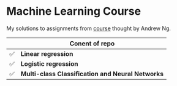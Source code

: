# Machine Learning Course
My solutions to assignments from [course](https://www.coursera.org/learn/machine-learning) thought by Andrew Ng. 

|   | Conent of repo |
| - | ------------ |
| ✅ | **Linear regression**
| ✅ | **Logistic regression**
| ✅ | **Multi-class Classification and Neural Networks**


